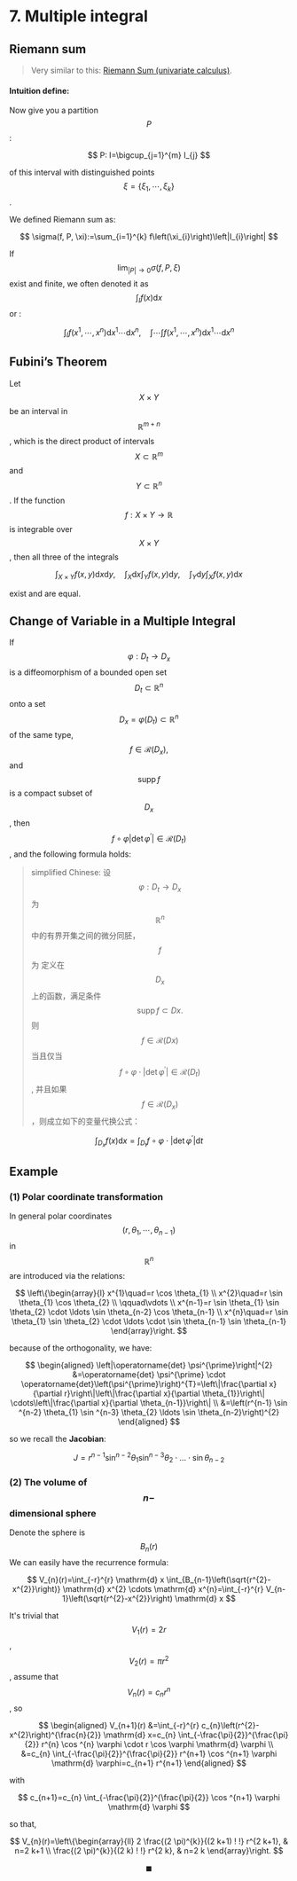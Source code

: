 # 7.  Multiple integral

## Riemann sum

> Very similar to this: [Riemann Sum \(univariate calculus\)](https://coldmoon.gitbook.io/mathematical-analysis/mathematical-analysis-1/4.-integral#riemann-sums).

#### Intuition define:

Now give you a partition $$P$$:

$$
P: I=\bigcup_{j=1}^{m} I_{j}
$$

of this interval with distinguished points $$\xi=\left\{\xi_{1}, \cdots, \xi_{k}\right\}$$.

We defined Riemann sum as:

$$
\sigma(f, P, \xi):=\sum_{i=1}^{k} f\left(\xi_{i}\right)\left|I_{i}\right|
$$

If $$\lim _{|P| \rightarrow 0} \sigma(f, P, \xi)$$exist and finite, we often denoted it as $$\int_I f(x)\mathrm d x$$ or :

$$
\int_{I} f\left(x^{1}, \cdots, x^{n}\right) \mathrm{d} x^{1} \cdots \mathrm{d} x^{n}, \quad \int \cdots \int f\left(x^{1}, \cdots, x^{n}\right) \mathrm{d} x^{1} \cdots \mathrm{d} x^{n}
$$

## Fubini’s Theorem

Let $$X \times Y$$ be an interval in $$\mathbb{R}^{m+n}$$, which is the direct product of intervals $$X \subset \mathbb{R}^{m}$$ and $$Y \subset \mathbb R^{n} $$. If the function $$f: X \times Y \rightarrow \mathbb{R}$$ is integrable over $$X \times Y$$, then all three of the integrals

$$
\int_{X \times Y} f(x, y) \mathrm{d} x \mathrm{d} y, \quad \int_{X} \mathrm{d} x \int_{Y} f(x, y) \mathrm{d} y, \quad \int_{Y} \mathrm{d} y \int_{X} f(x, y) \mathrm{d} x
$$

exist and are equal.

## Change of Variable in a Multiple Integral

If $$\varphi: D_{t} \rightarrow D_{x}$$ is a diffeomorphism of a bounded open set $$D_{t} \subset \mathbb{R}^{n}$$ onto a set $$D_{x}=\varphi\left(D_{t}\right) \subset \mathbb{R}^{n}$$ of the same type, $$f \in \mathcal{R}\left(D_{x}\right),$$ and $$\operatorname{supp} f$$ is a compact subset of $$D_{x}$$, then $$f \circ \varphi\left|\operatorname{det} \varphi^{\prime}\right| \in \mathcal{R}\left(D_{t}\right)$$, and the following formula holds:

> simplified Chinese: 设 $$\varphi: D_{t} \rightarrow D_{x}$$ 为 $$\mathbb{R}^{n}$$ 中的有界开集之间的微分同胚，$$f$$ 为 定义在 $$D_{x}$$ 上的函数，满足条件 $$\operatorname{supp} f \subset D{x} .$$ 则 $$f \in \mathcal{R}\left(D{x}\right)$$ 当且仅当 $$f \circ \varphi \cdot\left|\operatorname{det} \varphi^{\prime}\right| \in \mathcal{R}\left(D_{t}\right)$$, 并且如果 $$f \in \mathcal{R}\left(D_{x}\right)$$，则成立如下的变量代换公式：

$$
\int_{D_{x}} f(x) \mathrm{d} x=\int_{D_{t}} f \circ \varphi \cdot\left|\operatorname{det} \varphi^{\prime}\right| \mathrm{d} t
$$

## Example

### \(1\) Polar coordinate transformation

In general polar coordinates $$(r,\theta_1,\cdots,\theta_{n−1})$$ in $$\mathbb R^n$$ are introduced via the relations:

$$
\left\{\begin{array}{l}
x^{1}\quad=r \cos \theta_{1} \\
x^{2}\quad=r \sin \theta_{1} \cos \theta_{2} \\
\qquad\vdots \\
x^{n-1}=r \sin \theta_{1} \sin \theta_{2} \cdot \ldots \sin \theta_{n-2} \cos \theta_{n-1} \\
x^{n}\quad=r \sin \theta_{1} \sin \theta_{2} \cdot \ldots \cdot \sin \theta_{n-1} \sin \theta_{n-1}
\end{array}\right.
$$

because of the orthogonality, we have:

$$
\begin{aligned}
\left|\operatorname{det} \psi^{\prime}\right|^{2} &=\operatorname{det} \psi^{\prime} \cdot \operatorname{det}\left(\psi^{\prime}\right)^{T}=\left\|\frac{\partial x}{\partial r}\right\|\left\|\frac{\partial x}{\partial \theta_{1}}\right\| \cdots\left\|\frac{\partial x}{\partial \theta_{n-1}}\right\| \\
&=\left(r^{n-1} \sin ^{n-2} \theta_{1} \sin ^{n-3} \theta_{2} \ldots \sin \theta_{n-2}\right)^{2}
\end{aligned}
$$

so we recall the **Jacobian**:

$$
J=r^{n-1} \sin ^{n-2} \theta_{1} \sin ^{n-3} \theta_{2} \cdot \ldots \cdot \sin \theta_{n-2}
$$

### \(2\) The volume of  $$n-$$dimensional sphere

Denote the sphere is $$B_n(r)$$We can easily have the recurrence formula:

$$
V_{n}(r)=\int_{-r}^{r} \mathrm{d} x \int_{B_{n-1}\left(\sqrt{r^{2}-x^{2}}\right)} \mathrm{d} x^{2} \cdots \mathrm{d} x^{n}=\int_{-r}^{r} V_{n-1}\left(\sqrt{r^{2}-x^{2}}\right) \mathrm{d} x
$$

It's trivial that $$V_1(r)=2r$$, $$V_2(r)=\pi r^2$$, assume that $$V_{n}(r)=c_{n} r^{n}$$, so

$$
\begin{aligned}
V_{n+1}(r) &=\int_{-r}^{r} c_{n}\left(r^{2}-x^{2}\right)^{\frac{n}{2}} \mathrm{d} x=c_{n} \int_{-\frac{\pi}{2}}^{\frac{\pi}{2}} r^{n} \cos ^{n} \varphi \cdot r \cos \varphi \mathrm{d} \varphi \\
&=c_{n} \int_{-\frac{\pi}{2}}^{\frac{\pi}{2}} r^{n+1} \cos ^{n+1} \varphi \mathrm{d} \varphi=c_{n+1} r^{n+1}
\end{aligned}
$$

with

$$
c_{n+1}=c_{n} \int_{-\frac{\pi}{2}}^{\frac{\pi}{2}} \cos ^{n+1} \varphi \mathrm{d} \varphi
$$

so that,

$$
V_{n}(r)=\left\{\begin{array}{ll}
2 \frac{(2 \pi)^{k}}{(2 k+1) ! !} r^{2 k+1}, & n=2 k+1 \\
\frac{(2 \pi)^{k}}{(2 k) ! !} r^{2 k}, & n=2 k
\end{array}\right.
$$

$$\blacksquare$$

